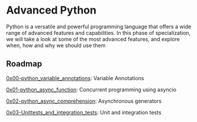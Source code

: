 # Advanced Python

Python is a versatile and powerful programming language that offers a wide range of advanced features and capabilities. In this phase of specialization, we will take a look at some of the most advanced features, and explore when, how and why we should use them

## Roadmap
[0x00-python_variable_annotations](0x00-python_variable_annotations): Variable Annotations

[0x01-python_async_function](0x01-python_async_function): Concurrent programming using asyncio

[0x02-python_async_comprehension](0x02-python_async_comprehension): Asynchronous generators

[0x03-Unittests_and_integration_tests](0x03-Unittests_and_integration_tests): Unit and integration tests

